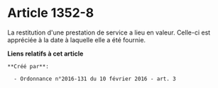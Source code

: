 # Article 1352-8

La restitution d'une prestation de service a lieu en valeur. Celle-ci est appréciée à la date à laquelle elle a été fournie.

**Liens relatifs à cet article**

	**Créé par**:

	  - Ordonnance n°2016-131 du 10 février 2016 - art. 3
